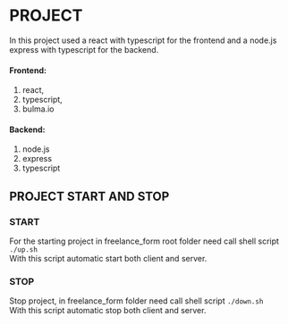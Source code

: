 # PROJECT

In this project used a react with typescript for the frontend and a node.js express with typescript for the backend.
#### Frontend:
 1. react, 
 2. typescript, 
 3. bulma.io

#### Backend: 
1. node.js
2. express
3. typescript
  

## PROJECT START AND STOP

### START
For the starting project in freelance_form root folder need call shell script `./up.sh` \
With this script automatic start both client and server.

### STOP
Stop project, in freelance_form folder need call shell script `./down.sh` \
With this script automatic stop both client and server.
  
